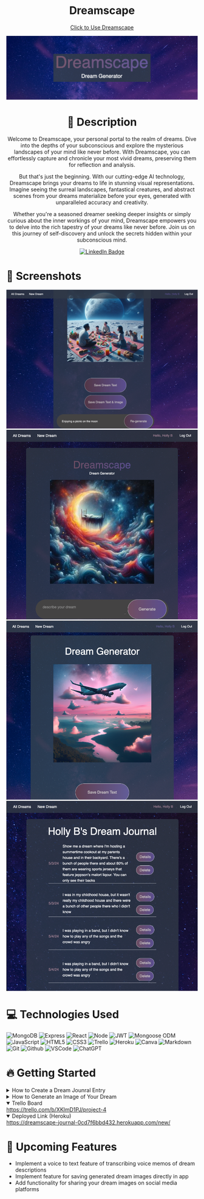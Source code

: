   <div id="description" align="center">

  # Dreamscape

  [Click to Use Dreamscape](https://dreamscape-journal-0cd7f6bbd432.herokuapp.com/new/)

<div id="header" align="center">

  <img src="/Dreamscape.png">

</div>

# :pencil: Description

Welcome to Dreamscape, your personal portal to the realm of dreams. Dive into the depths of your subconscious and explore the mysterious landscapes of your mind like never before. With Dreamscape, you can effortlessly capture and chronicle your most vivid dreams, preserving them for reflection and analysis.

But that's just the beginning. With our cutting-edge AI technology, Dreamscape brings your dreams to life in stunning visual representations. Imagine seeing the surreal landscapes, fantastical creatures, and abstract scenes from your dreams materialize before your eyes, generated with unparalleled accuracy and creativity.

Whether you're a seasoned dreamer seeking deeper insights or simply curious about the inner workings of your mind, Dreamscape empowers you to delve into the rich tapestry of your dreams like never before. Join us on this journey of self-discovery and unlock the secrets hidden within your subconscious mind.

[![LinkedIn Badge](https://img.shields.io/badge/-@hbieber-blue?style=flat&logo=Linkedin&logoColor=black)](https://www.linkedin.com/in/holly-bieber/)
  </div>

 # :camera_flash: Screenshots 

<img src="/ImageGen.png">
<img src="/ImageGenHome.png">
<img src="/DreamExample.png">
<img src="/Index.png">

# :computer: Technologies Used

  ![MongoDB](https://img.shields.io/badge/-MongoDB-05122A?style=flat&logo=mongodb)
  ![Express](https://img.shields.io/badge/-Express-05122A?style=flat&logo=express)
  ![React](https://img.shields.io/badge/-React-05122A?style=flat&logo=react)
  ![Node](https://img.shields.io/badge/-Node.js-05122A?style=flat&logo=node.js)
  ![JWT](https://img.shields.io/badge/-JSON_Web_Tokens-05122A?style=flat&logo=jsonwebtokens)
  ![Mongoose ODM](https://img.shields.io/badge/-Mongoose_ODM-05122A?style=flat&logo=mongodb)
  ![JavaScript](https://img.shields.io/badge/-JavaScript-05122A?style=flat&logo=javascript)
  ![HTML5](https://img.shields.io/badge/-HTML5-05122A?style=flat&logo=html5)
  ![CSS3](https://img.shields.io/badge/-CSS-05122A?style=flat&logo=css3)
  ![Trello](https://img.shields.io/badge/-Trello-05122A?style=flat&logo=trello)
  ![Heroku](https://img.shields.io/badge/-Heroku-05122A?style=flat&logo=heroku)
  ![Canva](https://img.shields.io/badge/-Canva-05122A?style=flat&logo=canva)
  ![Markdown](https://img.shields.io/badge/-Markdown-05122A?style=flat&logo=markdown)
  ![Git](https://img.shields.io/badge/-Git-05122A?style=flat&logo=git)
  ![Github](https://img.shields.io/badge/-GitHub-05122A?style=flat&logo=github)
  ![VSCode](https://img.shields.io/badge/-VS_Code-05122A?style=flat&logo=visualstudio)
  ![ChatGPT](https://img.shields.io/badge/ChatGPT-74aa9c?style=for-the-badge&logo=openai&logoColor=white)


# :fire: Getting Started

<details>
  <summary> How to Create a Dream Jounral Entry </summary>
    1. Log in or sign up for a new account
    2. Navigate to the "All Dreams" page
    3. Scroll to the bottom and describe your dream in detail
    4. Click "Save Dream"
</details>

<details>
  <summary> How to Generate an Image of Your Dream </summary>
    1. Log in or sign up for a new account
    2. Navigate to the "New Dream" page
    3. Describe your dream in as much detail as possible, be SPECIFIC!
    4. Click "Generate" and watch your dream unfold before your eyes
</details>

<details open>
  <summary> Trello Board </summary>
  <a href="https://trello.com/b/XKlmD1PJ/project-4"
    > https://trello.com/b/XKlmD1PJ/project-4 </a
  >
</details>

<details open>
  <summary> Deployed Link (Heroku) </summary>
  <a href="https://dreamscape-journal-0cd7f6bbd432.herokuapp.com/new/"
    > https://dreamscape-journal-0cd7f6bbd432.herokuapp.com/new/</a
  >
</details>

# :satellite: Upcoming Features

- Implement a voice to text feature of transcribing voice memos of dream descriptions
- Implement feature for saving generated dream images directly in app
- Add functionality for sharing your dream images on social media platforms
